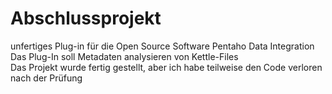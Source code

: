 # Abschlussprojekt
unfertiges Plug-in für die Open Source Software Pentaho Data Integration<br>
Das Plug-In soll Metadaten analysieren von Kettle-Files <br>
Das Projekt wurde fertig gestellt, aber ich habe teilweise den Code verloren nach der Prüfung
